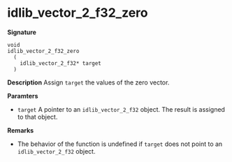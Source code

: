 # idlib_vector_2_f32_zero

**Signature**
```
void
idlib_vector_2_f32_zero
  (
    idlib_vector_2_f32* target
  )
```

**Description**
Assign `target` the values of the zero vector.

**Paramters**
- `target` A pointer to an `idlib_vector_2_f32` object. The result is assigned to that object.

**Remarks**
- The behavior of the function is undefined if `target` does not point to an `idlib_vector_2_f32` object.
